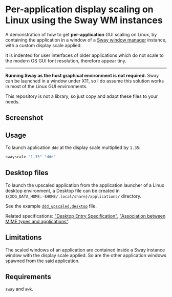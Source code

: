 # Per-application display scaling on Linux using the Sway WM instances

A demonstration of how to get **per-application** GUI scaling on Linux, by containing the application in a window of a [Sway window manager](https://swaywm.org/) instance, with a custom display scale applied.

It is indented for user interfaces of older applications which do not scale to the modern OS GUI font resolution, therefore appear tiny.

---

**Running Sway as the host graphical environment is not required.** Sway can be launched in a window under X11, so I do assume this solution works in most of the Linux GUI environments.

This repository is not a library, so just copy and adapt these files to your needs.

## Screenshot

## Usage

To launch application `ddd` at the display scale multiplied by `1.35`:

```sh
swayscale "1.35" "ddd"
```

## Desktop files

To launch the upscaled application from the application launcher of a Linux desktop environment, a Desktop file can be created in `${XDG_DATA_HOME:-$HOME/.local/share}/applications/` directory.

See the example [`ddd_upscaled.desktop`](./.local/share/applications/ddd_upscaled.desktop) file.

Related specifications: ["Desktop Entry Specification"](https://specifications.freedesktop.org/desktop-entry-spec/latest/), ["Association between MIME types and applications"](https://specifications.freedesktop.org/mime-apps-spec/latest/).

## Limitations

The scaled windows of an application are contained inside a Sway instance window with the display scale applied. So are the other application windows spawned from the said application.

## Requirements

`sway` and `awk`.
